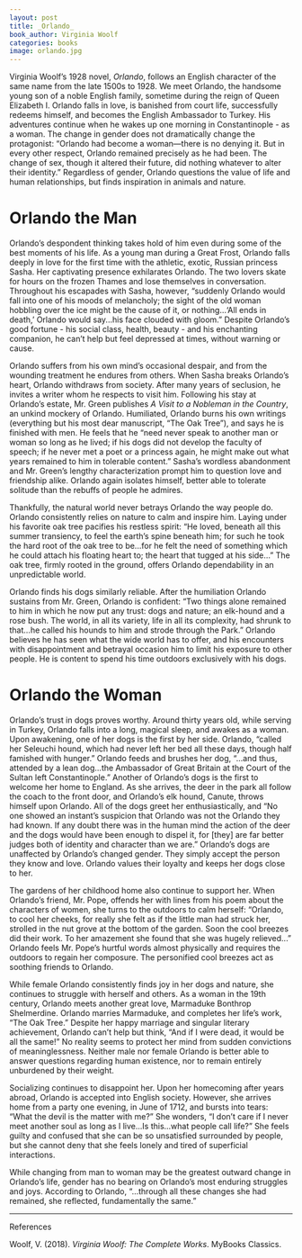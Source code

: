 ```yaml
---
layout: post
title: _Orlando_
book_author: Virginia Woolf
categories: books
image: orlando.jpg
---
```


Virginia Woolf’s 1928 novel, _Orlando_, follows an English character of the same
name from the late 1500s to 1928. We meet Orlando, the handsome young son of a
noble English family, sometime during the reign of Queen Elizabeth I. Orlando
falls in love, is banished from court life, successfully redeems himself, and
becomes the English Ambassador to Turkey. His adventures continue when he wakes
up one morning in Constantinople - as a woman. The change in gender does not
dramatically change the protagonist: “Orlando had become a woman—there is no
denying it. But in every other respect, Orlando remained precisely as he had
been. The change of sex, though it altered their future, did nothing whatever to
alter their identity.” Regardless of gender, Orlando questions the value of life
and human relationships, but finds inspiration in animals and nature.

# Orlando the Man

Orlando’s despondent thinking takes hold of him even during some of the best
moments of his life. As a young man during a Great Frost, Orlando falls deeply
in love for the first time with the athletic, exotic, Russian princess Sasha.
Her captivating presence exhilarates Orlando. The two lovers skate for hours on
the frozen Thames and lose themselves in conversation. Throughout his escapades
with Sasha, however, “suddenly Orlando would fall into one of his moods of
melancholy; the sight of the old woman hobbling over the ice might be the cause
of it, or nothing...‘All ends in death,’ Orlando would say...his face clouded
with gloom.” Despite Orlando’s good fortune - his social class, health, beauty -
and his enchanting companion, he can’t help but feel depressed at times, without
warning or cause.

Orlando suffers from his own mind’s occasional despair, and from the
wounding treatment he endures from others. When Sasha breaks Orlando’s heart,
Orlando withdraws from society. After many years of seclusion, he invites a
writer whom he respects to visit him. Following his stay at Orlando’s estate,
Mr. Green publishes _A Visit to a Nobleman in the Country_, an unkind mockery of
Orlando. Humiliated, Orlando burns his own writings (everything but his most
dear manuscript, “The Oak Tree”), and says he is finished with men. He feels
that he “need never speak to another man or woman so long as he lived; if his
dogs did not develop the faculty of speech; if he never met a poet or a princess
again, he might make out what years remained to him in tolerable content.”
Sasha’s wordless abandonment and Mr. Green’s lengthy characterization prompt him
to question love and friendship alike. Orlando again isolates himself, better
able to tolerate solitude than the rebuffs of people he admires.

Thankfully, the natural world never betrays Orlando the way people do. Orlando
consistently relies on nature to calm and inspire him. Laying under his favorite
oak tree pacifies his restless spirit: “He loved, beneath all this summer
transiency, to feel the earth’s spine beneath him; for such he took the hard
root of the oak tree to be...for he felt the need of something which he could
attach his floating heart to; the heart that tugged at his side…” The oak tree,
firmly rooted in the ground, offers Orlando dependability in an unpredictable
world.

Orlando finds his dogs similarly reliable. After the humiliation Orlando
sustains from Mr. Green, Orlando is confident: “Two things alone remained to him
in which he now put any trust: dogs and nature; an elk-hound and a rose bush.
The world, in all its variety, life in all its complexity, had shrunk to
that...he called his hounds to him and strode through the Park.” Orlando
believes he has seen what the wide world has to offer, and his encounters with
disappointment and betrayal occasion him to limit his exposure to other people.
He is content to spend his time outdoors exclusively with his dogs.

# Orlando the Woman

Orlando’s trust in dogs proves worthy. Around thirty years old, while serving in
Turkey, Orlando falls into a long, magical sleep, and awakes as a woman. Upon
awakening, one of her dogs is the first by her side. Orlando, “called her
Seleuchi hound, which had never left her bed all these days, though half
famished with hunger.” Orlando feeds and brushes her dog, “...and thus, attended
by a lean dog...the Ambassador of Great Britain at the Court of the Sultan left
Constantinople.” Another of Orlando’s dogs is the first to welcome her home to
England. As she arrives, the deer in the park all follow the coach to the front
door, and Orlando’s elk hound, Canute, throws himself upon Orlando. All of the
dogs greet her enthusiastically, and “No one showed an instant’s suspicion that
Orlando was not the Orlando they had known. If any doubt there was in the human
mind the action of the deer and the dogs would have been enough to dispel it,
for [they] are far better judges both of identity and character than we are.”
Orlando’s dogs are unaffected by Orlando’s changed gender. They simply accept
the person they know and love. Orlando values their loyalty and keeps
her dogs close to her.

The gardens of her childhood home also continue to support her. When Orlando’s
friend, Mr. Pope, offends her with lines from his poem about the characters of
women, she turns to the outdoors to calm herself: “Orlando, to cool her cheeks,
for really she felt as if the little man had struck her, strolled in the nut
grove at the bottom of the garden. Soon the cool breezes did their work. To her
amazement she found that she was hugely relieved...” Orlando feels Mr. Pope’s
hurtful words almost physically and requires the outdoors to regain her composure. The
personified cool breezes act as soothing friends to Orlando.

While female Orlando consistently finds joy in her dogs and nature, she
continues to struggle with herself and others. As a woman in the 19th century,
Orlando meets another great love, Marmaduke Bonthrop Shelmerdine. Orlando
marries Marmaduke, and completes her life’s work, “The Oak Tree.” Despite her
happy marriage and singular literary achievement, Orlando can’t help but think,
“And if I were dead, it would be all the same!” No reality seems to protect her
mind from sudden convictions of meaninglessness. Neither male nor female Orlando
is better able to answer questions regarding human existence, nor to remain
entirely unburdened by their weight.

Socializing continues to disappoint her. Upon her homecoming after years
abroad, Orlando is accepted into English society. However, she arrives home from
a party one evening, in June of 1712, and bursts into tears: “What the devil is
the matter with me?” She wonders, “I don’t care if I never meet another soul as
long as I live...Is this...what people call life?” She feels guilty and confused
that she can be so unsatisfied surrounded by people, but she cannot deny that
she feels lonely and tired of superficial interactions.

While changing from man to woman may be the greatest outward change in Orlando’s
life, gender has no bearing on Orlando’s most enduring struggles and joys.
According to Orlando, “...through all these changes she had remained, she
reflected, fundamentally the same.”

---
References

Woolf, V. (2018). _Virginia Woolf: The Complete Works_. MyBooks Classics.
